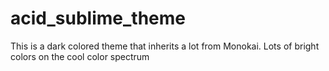 # acid_sublime_theme
This is a dark colored theme that inherits a lot from Monokai. Lots of bright colors on the cool color spectrum
